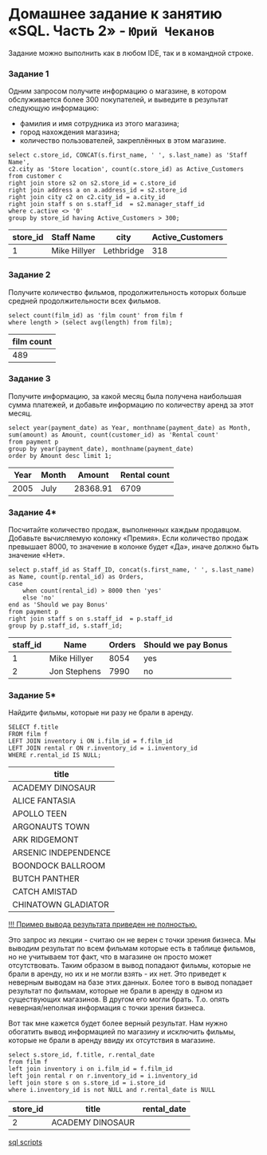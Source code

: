 # Домашнее задание к занятию «SQL. Часть 2» - `Юрий Чеканов`

Задание можно выполнить как в любом IDE, так и в командной строке.

### Задание 1

Одним запросом получите информацию о магазине, в котором обслуживается более 300 покупателей, и выведите в результат следующую информацию:

- фамилия и имя сотрудника из этого магазина;
- город нахождения магазина;
- количество пользователей, закреплённых в этом магазине.

```mysql
select c.store_id, CONCAT(s.first_name, ' ', s.last_name) as 'Staff Name', 
c2.city as 'Store location', count(c.store_id) as Active_Customers
from customer c
right join store s2 on s2.store_id = c.store_id
right join address a on a.address_id = s2.store_id
right join city c2 on c2.city_id = a.city_id 
right join staff s on s.staff_id  = s2.manager_staff_id 
where c.active <> '0'
group by store_id having Active_Customers > 300;
```

| store_id | Staff Name   | city       | Active_Customers |
| -------- | ------------ | ---------- | ---------------- |
| 1        | Mike Hillyer | Lethbridge | 318              |

### Задание 2

Получите количество фильмов, продолжительность которых больше средней продолжительности всех фильмов.

```mysql
select count(film_id) as 'film count' from film f
where length > (select avg(length) from film);
```

| film count |
| ---------- |
| 489        |

### Задание 3

Получите информацию, за какой месяц была получена наибольшая сумма платежей, и добавьте информацию по количеству аренд за этот месяц.

```mysql
select year(payment_date) as Year, monthname(payment_date) as Month, 
sum(amount) as Amount, count(customer_id) as 'Rental count'
from payment p 
group by year(payment_date), monthname(payment_date)
order by Amount desc limit 1;
```

| Year | Month | Amount   | Rental count |
| ---- | ----- | -------- | ------------ |
| 2005 | July  | 28368.91 | 6709         |

### Задание 4*

Посчитайте количество продаж, выполненных каждым продавцом. Добавьте вычисляемую колонку «Премия». Если количество продаж превышает 8000, то значение в колонке будет «Да», иначе должно быть значение «Нет».

```mysql
select p.staff_id as Staff_ID, concat(s.first_name, ' ', s.last_name)  as Name, count(p.rental_id) as Orders,
case
	when count(rental_id) > 8000 then 'yes'
	else 'no'
end as 'Should we pay Bonus'
from payment p  
right join staff s on s.staff_id  = p.staff_id  
group by p.staff_id, s.staff_id; 
```

| staff_id | Name         | Orders | Should we pay Bonus |
| -------- | ------------ | ------ | ------------------- |
| 1        | Mike Hillyer | 8054   | yes                 |
| 2        | Jon Stephens | 7990   | no                  |

### Задание 5*

Найдите фильмы, которые ни разу не брали в аренду.

```mysql
SELECT f.title
FROM film f
LEFT JOIN inventory i ON i.film_id = f.film_id
LEFT JOIN rental r ON r.inventory_id = i.inventory_id
WHERE r.rental_id IS NULL;
```

| title                |
| -------------------- |
| ACADEMY DINOSAUR     |
| ALICE FANTASIA       |
| APOLLO TEEN          |
| ARGONAUTS TOWN       |
| ARK RIDGEMONT        |
| ARSENIC INDEPENDENCE |
| BOONDOCK BALLROOM    |
| BUTCH PANTHER        |
| CATCH AMISTAD        |
| CHINATOWN GLADIATOR  |

<u>!!! Пример вывода результата приведен не полностью.</u> 

Это запрос из лекции - считаю он не верен с точки зрения бизнеса. Мы выводим результат по всем фильмам которые есть в таблице фильмов, но не учитываем тот факт, что в магазине он просто может отсутствовать. Таким образом в вывод попадают фильмы, которые не брали в аренду, но их и не могли взять - их нет. Это приведет к неверным выводам на базе этих данных. Более того в вывод попадает результат по фильмам, которые не брали в аренду в одном из существующих магазинов. В другом его могли брать. Т.о. опять неверная/неполная информация с точки зрения бизнеса. 

Вот так мне кажется будет более верный результат. Нам нужно обогатить вывод информацией по магазину и исключить фильмы, которые не брали в аренду ввиду их отсутствия в магазине.  

```mysql
select s.store_id, f.title, r.rental_date  
from film f 
left join inventory i on i.film_id = f.film_id 
left join rental r on r.inventory_id = i.inventory_id
left join store s on s.store_id = i.store_id 
where i.inventory_id is not NULL and r.rental_date is NULL
```

| store_id | title            | rental_date |
| -------- | ---------------- | ----------- |
| 2        | ACADEMY DINOSAUR |             |

[sql scripts](files/1204/HomeWorkQueries.sql)
